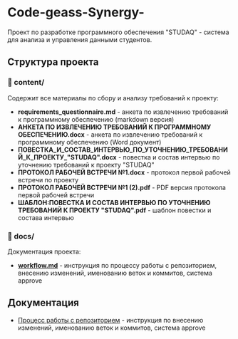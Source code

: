 # Code-geass-Synergy-

Проект по разработке программного обеспечения "STUDAQ" - система для анализа и управления данными студентов.

## Структура проекта

### 📁 content/
Содержит все материалы по сбору и анализу требований к проекту:

- **requirements_questionnaire.md** - анкета по извлечению требований к программному обеспечению (markdown версия)
- **АНКЕТА ПО ИЗВЛЕЧЕНИЮ ТРЕБОВАНИЙ К ПРОГРАММНОМУ ОБЕСПЕЧЕНИЮ.docx** - анкета по извлечению требований к программному обеспечению (Word документ)
- **ПОВЕСТКА_И_СОСТАВ_ИНТЕРВЬЮ_ПО_УТОЧНЕНИЮ_ТРЕБОВАНИЙ_К_ПРОЕКТУ_"STUDAQ".docx** - повестка и состав интервью по уточнению требований к проекту "STUDAQ"
- **ПРОТОКОЛ РАБОЧЕЙ ВСТРЕЧИ №1.docx** - протокол первой рабочей встречи по проекту
- **ПРОТОКОЛ РАБОЧЕЙ ВСТРЕЧИ №1 (2).pdf** - PDF версия протокола первой рабочей встречи
- **ШАБЛОН:ПОВЕСТКА И СОСТАВ ИНТЕРВЬЮ ПО УТОЧНЕНИЮ ТРЕБОВАНИЙ К ПРОЕКТУ "STUDAQ".pdf** - шаблон повестки и состава интервью

### 📁 docs/
Документация проекта:

- **[workflow.md](docs/workflow.md)** - инструкция по процессу работы с репозиторием, внесению изменений, именованию веток и коммитов, система approve

## Документация

- [Процесс работы с репозиторием](docs/workflow.md) - инструкция по внесению изменений, именованию веток и коммитов, система approve
